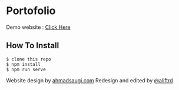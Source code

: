 # Portofolio
Demo website : [Click Here](https://aliftriadi.netlify.app)

## How To Install
``` 
$ clone this repo
$ npm install
$ npm run serve
```

Website design by [ahmadsaugi.com](https://ahmadsaugi.com)
Redesign and edited by [@aliftrd](https://github.com/aliftrd)
